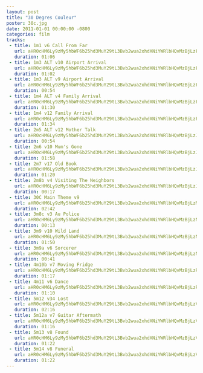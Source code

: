 ```yaml
---
layout: post
title: "30 Degres Couleur"
poster: 30c.jpg
date: 2011-01-01 00:00:00 -0800
categories: film
tracks:
 - title: 1m1 v6 Call From Far
   url: aHR0cHM6Ly9zMy5hbWF6b25hd3MuY29tL3Bvb2wua2xhdXNiYWRlbHQvMzBjLzFtMSB2NiBDYWxsIEZyb20gRmFyLm1wMw==
   duration: 01:06
 - title: 1m3 ALT v10 Airport Arrival
   url: aHR0cHM6Ly9zMy5hbWF6b25hd3MuY29tL3Bvb2wua2xhdXNiYWRlbHQvMzBjLzFtMyBBTFQgdjEwIEFpcnBvcnQgQXJyaXZhbC5tcDM=
   duration: 01:02
 - title: 1m3 ALT v9 Airport Arrival
   url: aHR0cHM6Ly9zMy5hbWF6b25hd3MuY29tL3Bvb2wua2xhdXNiYWRlbHQvMzBjLzFtMyBBTFQgdjkgQWlycG9ydCBBcnJpdmFsLm1wMw==
   duration: 00:54
 - title: 1m4 ALT v4 Family Arrival
   url: aHR0cHM6Ly9zMy5hbWF6b25hd3MuY29tL3Bvb2wua2xhdXNiYWRlbHQvMzBjLzFtNCBBTFQgdjQgRmFtaWx5IEFycml2YWwubXAz
   duration: 01:30
 - title: 1m4 v12 Family Arrival
   url: aHR0cHM6Ly9zMy5hbWF6b25hd3MuY29tL3Bvb2wua2xhdXNiYWRlbHQvMzBjLzFtNCB2MTIgRmFtaWx5IEFycml2YWwubXAz
   duration: 01:34
 - title: 2m5 ALT v12 Mother Talk
   url: aHR0cHM6Ly9zMy5hbWF6b25hd3MuY29tL3Bvb2wua2xhdXNiYWRlbHQvMzBjLzJtNSBBTFQgdjEyIE1vdGhlciBUYWxrLm1wMw==
   duration: 00:54
 - title: 2m6 v10 Mum's Gone
   url: aHR0cHM6Ly9zMy5hbWF6b25hd3MuY29tL3Bvb2wua2xhdXNiYWRlbHQvMzBjLzJtNiB2MTAgTXVtJ3MgR29uZS5tcDM=
   duration: 01:58
 - title: 2m7 v17 Old Book
   url: aHR0cHM6Ly9zMy5hbWF6b25hd3MuY29tL3Bvb2wua2xhdXNiYWRlbHQvMzBjLzJtNyB2MTcgT2xkIEJvb2subXAz
   duration: 01:20
 - title: 2m8b v4 Visiting The Neighbors
   url: aHR0cHM6Ly9zMy5hbWF6b25hd3MuY29tL3Bvb2wua2xhdXNiYWRlbHQvMzBjLzJtOGIgdjQgVmlzaXRpbmcgVGhlIE5laWdoYm9ycy5tcDM=
   duration: 00:17
 - title: 30C Main Theme v9
   url: aHR0cHM6Ly9zMy5hbWF6b25hd3MuY29tL3Bvb2wua2xhdXNiYWRlbHQvMzBjLzMwQyBNYWluIFRoZW1lIHY5Lm1wMw==
   duration: 02:42
 - title: 3m8c v3 Au Police
   url: aHR0cHM6Ly9zMy5hbWF6b25hd3MuY29tL3Bvb2wua2xhdXNiYWRlbHQvMzBjLzNtOGMgdjMgQXUgUG9saWNlLm1wMw==
   duration: 00:13
 - title: 3m9 v10 Wild Land
   url: aHR0cHM6Ly9zMy5hbWF6b25hd3MuY29tL3Bvb2wua2xhdXNiYWRlbHQvMzBjLzNtOSB2MTAgV2lsZCBMYW5kLm1wMw==
   duration: 01:50
 - title: 3m9a v6 Sorcerer
   url: aHR0cHM6Ly9zMy5hbWF6b25hd3MuY29tL3Bvb2wua2xhdXNiYWRlbHQvMzBjLzNtOWEgdjYgU29yY2VyZXIubXAz
   duration: 00:41
 - title: 4m10b v7 Moving Fridge
   url: aHR0cHM6Ly9zMy5hbWF6b25hd3MuY29tL3Bvb2wua2xhdXNiYWRlbHQvMzBjLzRtMTBiIHY3IE1vdmluZyBGcmlkZ2UubXAz
   duration: 01:17
 - title: 4m11 v6 Dance
   url: aHR0cHM6Ly9zMy5hbWF6b25hd3MuY29tL3Bvb2wua2xhdXNiYWRlbHQvMzBjLzRtMTEgdjYgRGFuY2UubXAz
   duration: 01:10
 - title: 5m12 v34 Lost
   url: aHR0cHM6Ly9zMy5hbWF6b25hd3MuY29tL3Bvb2wua2xhdXNiYWRlbHQvMzBjLzVtMTIgdjM0IExvc3QubXAz
   duration: 02:16
 - title: 5m12a v7 Guitar Aftermath
   url: aHR0cHM6Ly9zMy5hbWF6b25hd3MuY29tL3Bvb2wua2xhdXNiYWRlbHQvMzBjLzVtMTJhIHY3IEd1aXRhciBBZnRlcm1hdGgubXAz
   duration: 01:16
 - title: 5m13 v8 Found
   url: aHR0cHM6Ly9zMy5hbWF6b25hd3MuY29tL3Bvb2wua2xhdXNiYWRlbHQvMzBjLzVtMTMgdjggRm91bmQubXAz
   duration: 01:22
 - title: 5m14 v8 Funeral
   url: aHR0cHM6Ly9zMy5hbWF6b25hd3MuY29tL3Bvb2wua2xhdXNiYWRlbHQvMzBjLzVtMTQgdjggRnVuZXJhbC5tcDM=
   duration: 01:22
---
```

